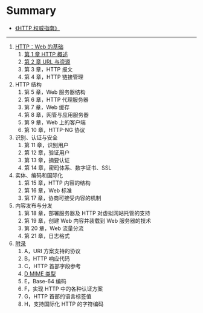 # Summary

* [《HTTP 权威指南》](README.md)

---

1. [HTTP：Web 的基础](./part1.md)
   1. [第 1 章 HTTP 概述](./chapter1.md)
   2. [第 2 章 URL 与资源](./chapter2.md)
   3. 第 3 章，HTTP 报文
   4. 第 4 章，HTTP 链接管理
2. HTTP 结构
   1. 第 5 章，Web 服务器结构
   2. 第 6 章，HTTP 代理服务器
   3. 第 7 章，Web 缓存
   4. 第 8 章，网管与应用服务器
   5. 第 9 章，Web 上的客户端
   6. 第 10 章，HTTP-NG 协议
3. 识别、认证与安全
   1. 第 11 章，识别用户
   2. 第 12 章，验证用户
   3. 第 13 章，摘要认证
   4. 第 14 章，密码体系、数字证书、SSL
4. 实体、编码和国际化
   1. 第 15 章，HTTP 内容的结构
   2. 第 16 章，Web 标准
   3. 第 17 章，协商可接受内容的机制
5. 内容发布与分发
   1. 第 18 章，部署服务器及 HTTP 对虚拟网站托管的支持
   2. 第 19 章，创建 Web 内容并装载到 Web 服务器的技术
   3. 第 20 章，Web 流量分流
   4. 第 21 章，日志格式
6. [附录](./appendix.md)
   1. A，URI 方案支持的协议
   2. B，HTTP 响应代码
   3. C，HTTP 首部字段参考
   4. [D MIME 类型](./appendix-d.md)
   5. E，Base-64 编码
   6. F，实现 HTTP 中的各种认证方案
   7. G，HTTP 首部的语言标签值
   8. H，支持国际化 HTTP 的字符编码